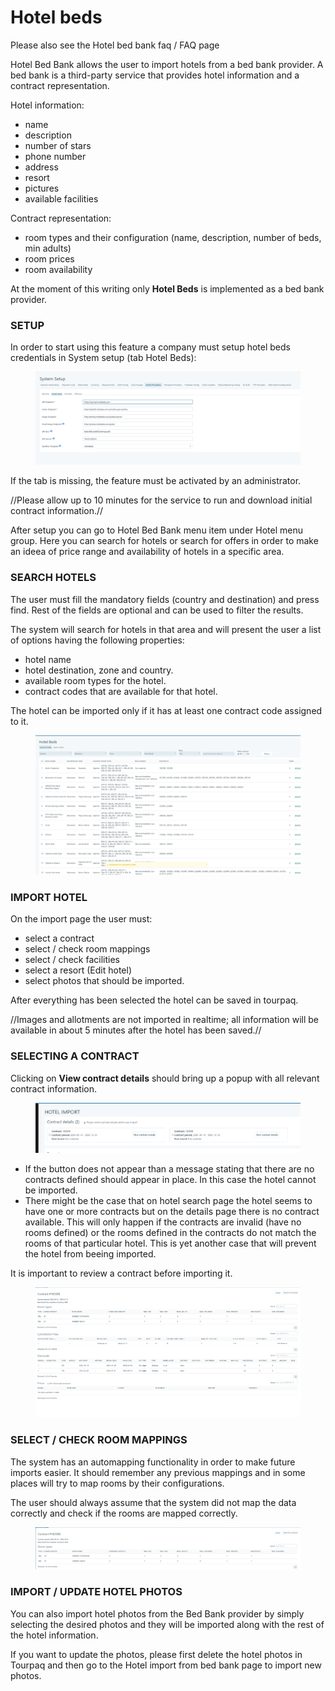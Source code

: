 # Hotel beds

Please also see the Hotel bed bank faq / FAQ page

Hotel Bed Bank allows the user to import hotels from a bed bank provider. A bed bank is a third-party service that provides hotel information and a contract representation.

Hotel information:

* name
* description
* number of stars
* phone number
* address
* resort
* pictures
* available facilities

Contract representation:

* room types and their configuration (name, description, number of beds, min adults)
* room prices
* room availability

At the moment of this writing only **Hotel Beds** is implemented as a bed bank provider.

### SETUP <a href="#setup" id="setup"></a>

In order to start using this feature a company must setup hotel beds credentials in System setup (tab Hotel Beds):

<figure><img src=".gitbook/assets/image (101).png" alt=""><figcaption></figcaption></figure>

If the tab is missing, the feature must be activated by an administrator.

//Please allow up to 10 minutes for the service to run and download initial contract information.//

After setup you can go to Hotel Bed Bank menu item under Hotel menu group. Here you can search for hotels or search for offers in order to make an ideea of price range and availability of hotels in a specific area.

### SEARCH HOTELS <a href="#search-hotels" id="search-hotels"></a>

The user must fill the mandatory fields (country and destination) and press find. Rest of the fields are optional and can be used to filter the results.

The system will search for hotels in that area and will present the user a list of options having the following properties:

* hotel name
* hotel destination, zone and country.
* available room types for the hotel.
* contract codes that are available for that hotel.

The hotel can be imported only if it has at least one contract code assigned to it.

<figure><img src=".gitbook/assets/image (102).png" alt=""><figcaption></figcaption></figure>

### IMPORT HOTEL <a href="#import-hotel" id="import-hotel"></a>

On the import page the user must:

* select a contract
* select / check room mappings
* select / check facilities
* select a resort (Edit hotel)
* select photos that should be imported.

After everything has been selected the hotel can be saved in tourpaq.

//Images and allotments are not imported in realtime; all information will be available in about 5 minutes after the hotel has been saved.//

### SELECTING A CONTRACT <a href="#selecting-a-contract" id="selecting-a-contract"></a>

Clicking on **View contract details** should bring up a popup with all relevant contract information.

<figure><img src=".gitbook/assets/image (103).png" alt=""><figcaption></figcaption></figure>

* If the button does not appear than a message stating that there are no contracts defined should appear in place. In this case the hotel cannot be imported.
* There might be the case that on hotel search page the hotel seems to have one or more contracts but on the details page there is no contract available. This will only happen if the contracts are invalid (have no rooms defined) or the rooms defined in the contracts do not match the rooms of that particular hotel. This is yet another case that will prevent the hotel from beeing imported.

It is important to review a contract before importing it.

<figure><img src=".gitbook/assets/image (104).png" alt=""><figcaption></figcaption></figure>

### SELECT / CHECK ROOM MAPPINGS <a href="#select--check-room-mappings" id="select--check-room-mappings"></a>

The system has an automapping functionality in order to make future imports easier. It should remember any previous mappings and in some places will try to map rooms by their configurations.

The user should always assume that the system did not map the data correctly and check if the rooms are mapped correctly.

<figure><img src=".gitbook/assets/image (105).png" alt=""><figcaption></figcaption></figure>

### IMPORT / UPDATE HOTEL PHOTOS <a href="#import--update-hotel-photos" id="import--update-hotel-photos"></a>

You can also import hotel photos from the Bed Bank provider by simply selecting the desired photos and they will be imported along with the rest of the hotel information.

If you want to update the photos, please first delete the hotel photos in Tourpaq and then go to the Hotel import from bed bank page to import new photos.
